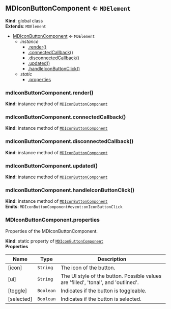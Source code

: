 <a name="MDIconButtonComponent"></a>

## MDIconButtonComponent ⇐ <code>MDElement</code>
**Kind**: global class  
**Extends**: <code>MDElement</code>  

* [MDIconButtonComponent](#MDIconButtonComponent) ⇐ <code>MDElement</code>
    * _instance_
        * [.render()](#MDIconButtonComponent+render)
        * [.connectedCallback()](#MDIconButtonComponent+connectedCallback)
        * [.disconnectedCallback()](#MDIconButtonComponent+disconnectedCallback)
        * [.updated()](#MDIconButtonComponent+updated)
        * [.handleIconButtonClick()](#MDIconButtonComponent+handleIconButtonClick)
    * _static_
        * [.properties](#MDIconButtonComponent.properties)

<a name="MDIconButtonComponent+render"></a>

### mdIconButtonComponent.render()
**Kind**: instance method of [<code>MDIconButtonComponent</code>](#MDIconButtonComponent)  
<a name="MDIconButtonComponent+connectedCallback"></a>

### mdIconButtonComponent.connectedCallback()
**Kind**: instance method of [<code>MDIconButtonComponent</code>](#MDIconButtonComponent)  
<a name="MDIconButtonComponent+disconnectedCallback"></a>

### mdIconButtonComponent.disconnectedCallback()
**Kind**: instance method of [<code>MDIconButtonComponent</code>](#MDIconButtonComponent)  
<a name="MDIconButtonComponent+updated"></a>

### mdIconButtonComponent.updated()
**Kind**: instance method of [<code>MDIconButtonComponent</code>](#MDIconButtonComponent)  
<a name="MDIconButtonComponent+handleIconButtonClick"></a>

### mdIconButtonComponent.handleIconButtonClick()
**Kind**: instance method of [<code>MDIconButtonComponent</code>](#MDIconButtonComponent)  
**Emits**: <code>MDIconButtonComponent#event:onIconButtonClick</code>  
<a name="MDIconButtonComponent.properties"></a>

### MDIconButtonComponent.properties
Properties of the MDIconButtonComponent.

**Kind**: static property of [<code>MDIconButtonComponent</code>](#MDIconButtonComponent)  
**Properties**

| Name | Type | Description |
| --- | --- | --- |
| [icon] | <code>String</code> | The icon of the button. |
| [ui] | <code>String</code> | The UI style of the button. Possible values are 'filled', 'tonal', and 'outlined'. |
| [toggle] | <code>Boolean</code> | Indicates if the button is toggleable. |
| [selected] | <code>Boolean</code> | Indicates if the button is selected. |

